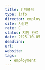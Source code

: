 ```yaml
---
title: 인퍼블릭
type: info
director: employ
site: 사람인
rate: C
status: 지원 완료
date: 2025-10-05
deadline:
url:
website:
tags:
  - employment
---
```







